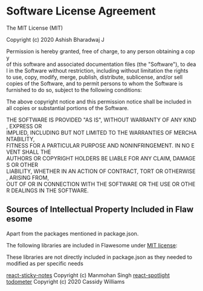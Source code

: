 Software License Agreement
==========================

The MIT License (MIT)

Copyright (c) 2020 Ashish Bharadwaj J

Permission is hereby granted, free of charge, to any person obtaining a copy
of this software and associated documentation files (the "Software"), to deal
in the Software without restriction, including without limitation the rights
to use, copy, modify, merge, publish, distribute, sublicense, and/or sell
copies of the Software, and to permit persons to whom the Software is
furnished to do so, subject to the following conditions:

The above copyright notice and this permission notice shall be included in
all copies or substantial portions of the Software.

THE SOFTWARE IS PROVIDED "AS IS", WITHOUT WARRANTY OF ANY KIND, EXPRESS OR
IMPLIED, INCLUDING BUT NOT LIMITED TO THE WARRANTIES OF MERCHANTABILITY,
FITNESS FOR A PARTICULAR PURPOSE AND NONINFRINGEMENT. IN NO EVENT SHALL THE
AUTHORS OR COPYRIGHT HOLDERS BE LIABLE FOR ANY CLAIM, DAMAGES OR OTHER
LIABILITY, WHETHER IN AN ACTION OF CONTRACT, TORT OR OTHERWISE, ARISING FROM,
OUT OF OR IN CONNECTION WITH THE SOFTWARE OR THE USE OR OTHER DEALINGS IN
THE SOFTWARE.

Sources of Intellectual Property Included in Flawesome
-----------------------------------------------------
Apart from the packages mentioned in package.json. 

The following libraries are included in Flawesome under [MIT license](https://opensource.org/licenses/MIT):

These libraries are not directly included in package.json as they needed to modified as per specific needs

[react-sticky-notes](https://github.com/react-latest-ui/react-sticky-notes) Copyright (c) Manmohan Singh
[react-spotlight](https://github.com/JoaoCnh/react-spotlight) 
[todometer](https://github.com/cassidoo/todometer) Copyright (c) 2020 Cassidy Williams

